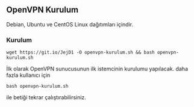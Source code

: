 ## OpenVPN Kurulum

Debian, Ubuntu ve CentOS Linux dağıtımları içindir.

### Kurulum

`wget https://git.io/JejD1 -O openvpn-kurulum.sh && bash openvpn-kurulum.sh`

İlk olarak OpenVPN sunucusunun ilk istemcinin kurulumu yapılacak. daha fazla kullanıcı için

`bash openvpn-kurulum.sh`

ile betiği tekrar çalıştırabilirsiniz.

